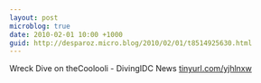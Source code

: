 ```yaml
---
layout: post
microblog: true
date: 2010-02-01 10:00 +1000
guid: http://desparoz.micro.blog/2010/02/01/t8514925630.html
---
```

Wreck Dive on theCoolooli - DivingIDC News [tinyurl.com/yjhlnxw](http://tinyurl.com/yjhlnxw)
